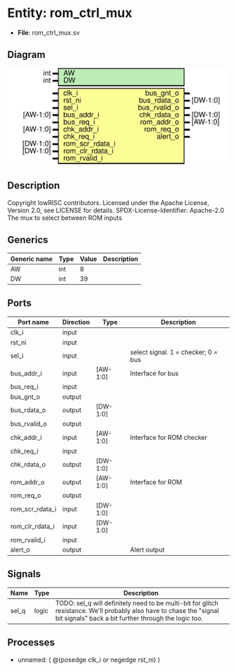 # Entity: rom_ctrl_mux

- **File**: rom_ctrl_mux.sv
## Diagram

![Diagram](rom_ctrl_mux.svg "Diagram")
## Description

Copyright lowRISC contributors.
 Licensed under the Apache License, Version 2.0, see LICENSE for details.
 SPDX-License-Identifier: Apache-2.0
 The mux to select between ROM inputs
 
## Generics

| Generic name | Type | Value | Description |
| ------------ | ---- | ----- | ----------- |
| AW           | int  | 8     |             |
| DW           | int  | 39    |             |
## Ports

| Port name       | Direction | Type     | Description                         |
| --------------- | --------- | -------- | ----------------------------------- |
| clk_i           | input     |          |                                     |
| rst_ni          | input     |          |                                     |
| sel_i           | input     |          | select signal. 1 = checker; 0 = bus |
| bus_addr_i      | input     | [AW-1:0] | Interface for bus                   |
| bus_req_i       | input     |          |                                     |
| bus_gnt_o       | output    |          |                                     |
| bus_rdata_o     | output    | [DW-1:0] |                                     |
| bus_rvalid_o    | output    |          |                                     |
| chk_addr_i      | input     | [AW-1:0] | Interface for ROM checker           |
| chk_req_i       | input     |          |                                     |
| chk_rdata_o     | output    | [DW-1:0] |                                     |
| rom_addr_o      | output    | [AW-1:0] | Interface for ROM                   |
| rom_req_o       | output    |          |                                     |
| rom_scr_rdata_i | input     | [DW-1:0] |                                     |
| rom_clr_rdata_i | input     | [DW-1:0] |                                     |
| rom_rvalid_i    | input     |          |                                     |
| alert_o         | output    |          | Alert output                        |
## Signals

| Name  | Type  | Description                                                                                                                                                                   |
| ----- | ----- | ----------------------------------------------------------------------------------------------------------------------------------------------------------------------------- |
| sel_q | logic | TODO: sel_q will definitely need to be multi-bit for glitch resistance. We'll probably also have to chase the "signal bit signals" back a bit further through the logic too.  |
## Processes
- unnamed: ( @(posedge clk_i or negedge rst_ni) )
